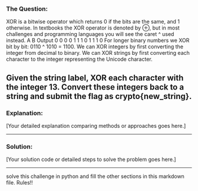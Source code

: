 ### The Question:

XOR is a bitwise operator which returns 0 if the bits are the same, and 1 otherwise. In textbooks the XOR operator is denoted by ⊕, but in most challenges and programming languages you will see the caret ^ used instead.
A	B	Output
0	0	0
0	1	1
1	0	1
1	1	0
For longer binary numbers we XOR bit by bit: 0110 ^ 1010 = 1100. We can XOR integers by first converting the integer from decimal to binary. We can XOR strings by first converting each character to the integer representing the Unicode character.

Given the string label, XOR each character with the integer 13. Convert these integers back to a string and submit the flag as crypto{new_string}.
---

### Explanation:

[Your detailed explanation comparing methods or approaches goes here.]

---

### Solution:

[Your solution code or detailed steps to solve the problem goes here.]

---

solve this challenge in python and fill the other sections in this markdown file. Rules!!